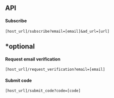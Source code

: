 ## API

#### Subscribe
```
[host_url]/subscribe?email=[email]&ad_url=[url]
```
## *optional
#### Request email verification
```
[host_url]/request_verification?email=[email]
```
#### Submit code
```
[host_url]/submit_code?code=[code]
```
